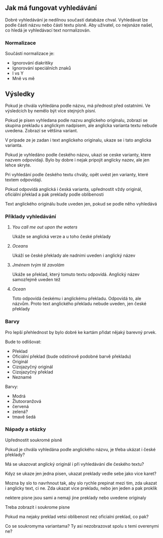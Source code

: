 ## Jak má fungovat vyhledávání

Dobré vyhledávání je nedílnou součastí databáze chval. Vyhledávat lze podle části názvu nebo části textu písně. Aby uživatel, co nejsnáze našel, co hledá je vyhledávací text normalizován.

### Normalizace

Součástí normalizace je:

- Ignorování diakritiky
- Ignorování speciálních znaků
- I vs Y
- Mně vs mě

## Výsledky

Pokud je chvála vyhledána podle názvu, má přednost před ostatními. Ve výsledcích by nemělo být více stejných písní.

Pokud je pisen vyhledana podle nazvu anglickeho originalu, zobrazi se skupina prekladu s anglickym nadpisem, ale anglicka varianta textu nebude uvedena. Zobrazí se většina variant.

V pripade ze je zadan i text anglickeho originalu, ukaze se i tato anglicka varianta.

Pokud je vyhledáno podle českého názvu, ukazi se ceske varianty, ktere nazvem odpovidaji. Bylo by dobre i nejak pripojit anglicky nazev, ale jen lehce skryte.

Pri vyhledání podle českého textu chvály, opět uvést jen varianty, které textem odpovídají.

Pokud odpovídá anglická i česká varianta, upřednostit vždy originál, oficiální překlad a pak preklady podle oblibenosti

Text anglického originálu bude uveden jen, pokud se podle něho vyhledává

### Příklady vyhledávání

1. _You call me out upon the waters_
    
    Ukáže se anglická verze a u toho české překlady
    
2. _Oceans_
    
    Ukáží se české překlady ale nadnimi uveden i anglický název
    
3. _Jménem tvým tě zavolám_
    
    Ukáže se překlad, který tomuto textu odpovídá. Anglický název samozřejmě uveden též
    
4. _Ocean_
    
    Toto odpovídá českému i anglickému překladu. Odpovídá to, ale názvům. Proto text anglického překladu nebude uveden, jen české překlady
    

### Barvy

Pro lepší přehlednost by bylo dobré ke kartám přidat nějaký barevný prvek.

Bude to odlišovat:

- Překlad
- Oficiální překlad (bude odstínově podobné barvě překladu)
- Originál
- Cizojazyčný originál
- Cizojazyčný překlad
- Neznamé

Barvy:

- Modrá
- Žlutooranžová
- červená
- zelená?
- tmavě šedá

### Nápady a otázky

Upřednostit soukromé písně

Pokud je chvála vyhledána podle anglického názvu, je třeba ukázat i české překlady?

Má se ukazovat anglický originál i při vyhledávání dle českého textu?

Kdyz se ukaze jen jedna pisen, ukazat preklady vedle sebe jako vice karet?

Mozna by slo to navrhnout tak, aby slo rychle prepinat mezi tim, zda ukazat i anglicky text, ci ne. Zda ukazat vice prekladu, nebo jen jeden a pak proklik

nektere pisne jsou sami a nemaji jine preklady nebo uvedene originaly

Treba zobrazit i soukrome pisne

Pokud ma nejaky preklad vetsi oblibenost nez oficialni preklad, co pak?

Co se soukromyma variantama? Ty asi nezobrazovat spolu s temi overenymi ne?